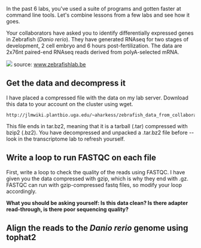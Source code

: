 In the past 6 labs, you've used a suite of programs and gotten faster at command line tools. Let's combine lessons from a few labs and see how it goes. 

Your collaborators have asked you to identify differentially expressed genes in Zebrafish (_Danio rerio_). They have generated RNAseq for two stages of development, 2 cell embryo and 6 hours post-fertilization. The data are 2x76nt paired-end RNAseq reads derived from polyA-selected mRNA. 

![](http://www.zebrafishlab.be/sites/default/files/styles/media_gallery_large/public/embryos-7.jpg)
source: www.zebrafishlab.be

## Get the data and decompress it

I have placed a compressed file with the data on my lab server. Download this data to your account on the cluster using wget. 

    http://jlmwiki.plantbio.uga.edu/~aharkess/zebrafish_data_from_collaborators.tar.bz2

This file ends in tar.bz2, meaning that it is a tarball (.tar) compressed with bzip2 (.bz2). You have decompressed and unpacked a .tar.bz2 file before -- look in the transcriptome lab to refresh yourself. 

## Write a loop to run FASTQC on each file

First, write a loop to check the quality of the reads using FASTQC. I have given you the data compressed with gzip, which is why they end with .gz. FASTQC can run with gzip-compressed fastq files, so modify your loop accordingly. 

**What you should be asking yourself: Is this data clean? Is there adapter read-through, is there poor sequencing quality?**

## Align the reads to the _Danio rerio_ genome using tophat2




